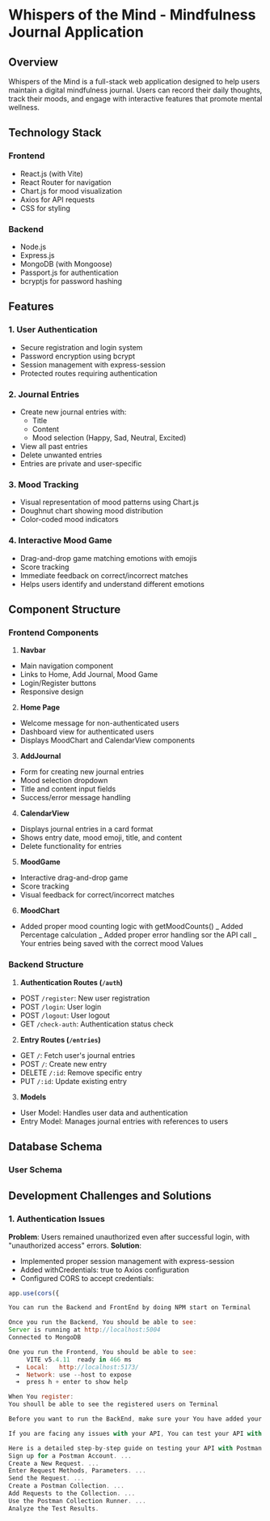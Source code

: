 # Whispers of the Mind - Mindfulness Journal Application

## Overview
Whispers of the Mind is a full-stack web application designed to help users maintain a digital mindfulness journal. Users can record their daily thoughts, track their moods, and engage with interactive features that promote mental wellness.

## Technology Stack

### Frontend
- React.js (with Vite)
- React Router for navigation
- Chart.js for mood visualization
- Axios for API requests
- CSS for styling

### Backend
- Node.js
- Express.js
- MongoDB (with Mongoose)
- Passport.js for authentication
- bcryptjs for password hashing 

## Features

### 1. User Authentication
- Secure registration and login system
- Password encryption using bcrypt
- Session management with express-session
- Protected routes requiring authentication

### 2. Journal Entries
- Create new journal entries with:
  - Title
  - Content
  - Mood selection (Happy, Sad, Neutral, Excited)
- View all past entries
- Delete unwanted entries
- Entries are private and user-specific

### 3. Mood Tracking
- Visual representation of mood patterns using Chart.js
- Doughnut chart showing mood distribution
- Color-coded mood indicators

### 4. Interactive Mood Game
- Drag-and-drop game matching emotions with emojis
- Score tracking
- Immediate feedback on correct/incorrect matches
- Helps users identify and understand different emotions

## Component Structure

### Frontend Components

1. **Navbar**
- Main navigation component
- Links to Home, Add Journal, Mood Game
- Login/Register buttons
- Responsive design

2. **Home Page**
- Welcome message for non-authenticated users
- Dashboard view for authenticated users
- Displays MoodChart and CalendarView components

3. **AddJournal**
- Form for creating new journal entries
- Mood selection dropdown
- Title and content input fields
- Success/error message handling

4. **CalendarView**
- Displays journal entries in a card format
- Shows entry date, mood emoji, title, and content
- Delete functionality for entries

5. **MoodGame**
- Interactive drag-and-drop game
- Score tracking
- Visual feedback for correct/incorrect matches

6. **MoodChart**
- Added proper mood counting logic with getMoodCounts()
_ Added Percentage calculation 
_ Added proper error handling sor the API call
_ Your entries being saved with the correct mood Values 


### Backend Structure

1. **Authentication Routes (`/auth`)**
- POST `/register`: New user registration
- POST `/login`: User login
- POST `/logout`: User logout
- GET `/check-auth`: Authentication status check

2. **Entry Routes (`/entries`)**
- GET `/`: Fetch user's journal entries
- POST `/`: Create new entry
- DELETE `/:id`: Remove specific entry
- PUT `/:id`: Update existing entry

3. **Models**
- User Model: Handles user data and authentication
- Entry Model: Manages journal entries with references to users

## Database Schema

### User Schema 

## Development Challenges and Solutions

### 1. Authentication Issues
**Problem**: Users remained unauthorized even after successful login, with "unauthorized access" errors.
**Solution**: 
- Implemented proper session management with express-session
- Added withCredentials: true to Axios configuration
- Configured CORS to accept credentials:

```javascript
app.use(cors({

You can run the Backend and FrontEnd by doing NPM start on Terminal

Once you run the Backend, You should be able to see:
Server is running at http://localhost:5004
Connected to MongoDB

One you run the Frontend, You should be able to see:
     VITE v5.4.11  ready in 466 ms
  ➜  Local:   http://localhost:5173/
  ➜  Network: use --host to expose
  ➜  press h + enter to show help

When You register:
You shoull be able to see the registered users on Terminal

Before you want to run the BackEnd, make sure your You have added your IP Adderess to your MONGODB and you have put the right Connection String on Server.js and .env..... in some cases, you might have trouble adding your IP address for MONGODB if you are using public WIFI.

If you are facing any issues with your API, You can test your API with Postman.

Here is a detailed step-by-step guide on testing your API with Postman.
Sign up for a Postman Account. ...
Create a New Request. ...
Enter Request Methods, Parameters. ...
Send the Request. ...
Create a Postman Collection. ...
Add Requests to the Collection. ...
Use the Postman Collection Runner. ...
Analyze the Test Results.


